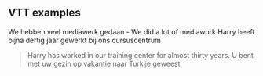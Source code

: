 ## VTT examples
We hebben veel mediawerk gedaan - We did a lot of mediawork
Harry heeft bijna dertig jaar gewerkt bij ons cursuscentrum
> Harry has worked in our training center for almost thirty years.
U bent met uw gezin op vakantie naar Turkije geweest.
